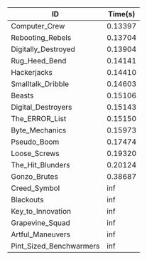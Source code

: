 |ID|Time(s)|
|-|-|
|Computer_Crew|0.13397|
|Rebooting_Rebels|0.13704|
|Digitally_Destroyed|0.13904|
|Rug_Heed_Bend|0.14141|
|Hackerjacks|0.14410|
|Smalltalk_Dribble|0.14603|
|Beasts|0.15106|
|Digital_Destroyers|0.15143|
|The_ERROR_List|0.15150|
|Byte_Mechanics|0.15973|
|Pseudo_Boom|0.17474|
|Loose_Screws|0.19320|
|The_Hit_Blunders|0.20124|
|Gonzo_Brutes|0.38687|
|Creed_Symbol|inf|
|Blackouts|inf|
|Key_to_Innovation|inf|
|Grapevine_Squad|inf|
|Artful_Maneuvers|inf|
|Pint_Sized_Benchwarmers|inf|
